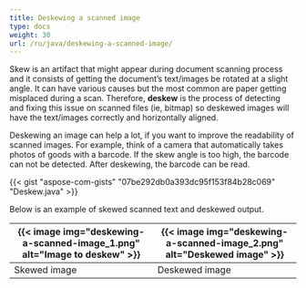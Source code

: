 ```yaml
---
title: Deskewing a scanned image
type: docs
weight: 30
url: /ru/java/deskewing-a-scanned-image/
---
```


Skew is an artifact that might appear during document scanning process and it consists of getting the document’s text/images be rotated at a slight angle. It can have various causes but the most common are paper getting misplaced during a scan. Therefore, **deskew** is the process of detecting and fixing this issue on scanned files (ie, bitmap) so deskewed images will have the text/images correctly and horizontally aligned.

Deskewing an image can help a lot, if you want to improve the readability of scanned images. For example, think of a camera that automatically takes photos of goods with a barcode. If the skew angle is too high, the barcode can not be detected. After deskewing, the barcode can be read.

{{< gist "aspose-com-gists" "07be292db0a393dc95f153f84b28c069" "Deskew.java" >}}


Below is an example of skewed scanned text and deskewed output.

| {{< image img="deskewing-a-scanned-image_1.png" alt="Image to deskew" >}} | {{< image img="deskewing-a-scanned-image_2.png" alt="Deskewed image" >}}
| ------------------------------------------------------- | ------------------------------------------------------- |
| Skewed image                                            | Deskewed image                                          |
